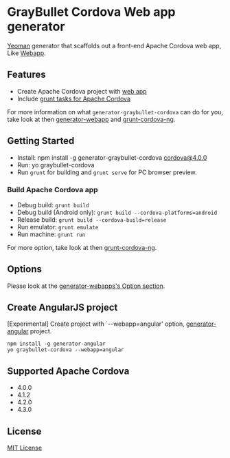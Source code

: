 # GrayBullet Cordova Web app generator
[Yeoman](http://yeoman.io) generator that scaffolds out a front-end Apache Cordova web app, Like [Webapp](https://github.com/yeoman/generator-webapp).


## Features
* Create Apache Cordova project with [web app](https://github.com/yeoman/generator-webapp)
* Include [grunt tasks for Apache Cordova](https://github.com/GrayBullet/grunt-cordova-ng)

For more information on what `generator-graybullet-cordova` can do for you, take look at then [generator-webapp](https://github.com/yeoman/generator-webapp) and [grunt-cordova-ng](https://github.com/GrayBullet/grunt-cordova-ng).


## Getting Started
* Install: npm install -g generator-graybullet-cordova cordova@4.0.0
* Run: yo graybullet-cordova
* Run `grunt` for building and `grunt serve` for PC browser preview.


### Build Apache Cordova app
* Debug build: `grunt build`
* Debug build (Android only): `grunt build --cordova-platforms=android`
* Release build: `grunt build --cordova-build=release`
* Run emulator: `grunt emulate`
* Run machine: `grunt run`

For more option, take look at then [grunt-cordova-ng](https://github.com/GrayBullet/grunt-cordova-ng).


## Options
Please look at the [generator-webapps's Option section](https://github.com/yeoman/generator-webapp#options).


## Create AngularJS project
[Experimental] Create project with `--webapp=angular' option, [generator-angular](https://github.com/yeoman/generator-angular) project.

```
npm install -g generator-angular
yo graybullet-cordova --webapp=angular
```

## Supported Apache Cordova
- 4.0.0
- 4.1.2
- 4.2.0
- 4.3.0


## License

[MIT License](LICENSE)
